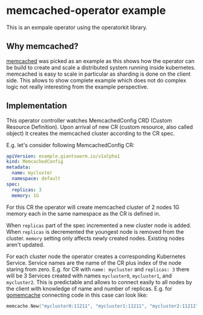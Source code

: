 # memcached-operator example

This is an exmpale operator using the operatorkit library.

## Why memcached?

[memcached][memcached] was picked as an example as this shows how the operator
can be build to create and scale a distributed system running inside
kubernetes. memcached is easy to scale in particular as sharding is done on the
client side. This allows to show complete example which does not do complex
logic not really interesting from the example perspective.

## Implementation

This operator controller watches MemcachedConfig CRD (Custom Resource
Definition). Upon arrival of new CR (custom resource, also called object) it
creates the memcached cluster according to the CR spec.

E.g. let's consider following MemcachedConfig CR:

```yaml
apiVersion: example.giantswarm.io/v1alpha1
kind: MemcachedConfig
metadata:
  name: mycluster
  namespace: default
spec:
  replicas: 3
  memory: 1G
```

For this CR the operator will create memcached cluster of 2 nodes 1G memory
each in the same namespace as the CR is defined in.

When `replicas` part of the spec incremented a new cluster node is added. When
`replicas` is decremented the youngest node is removed from the cluster.
`memory` setting only affects newly created nodes. Existing nodes aren't
updated.

For each cluster node the operator creates a corresponding Kubernetes Service.
Service names are the name of the CR plus index of the node staring from zero.
E.g. for CR with `name: mycluster` and `replicas: 3` there will be 3 Services
created with names `mycluster0`, `mycluster1`, and `mycluster2`. This is
predictable and allows to connect easily to all nodes by the client with
knowledge of name and number of replicas. E.g. for [gomemcache][gomemcache]
connecting code in this case can look like:

```go
memcache.New("mycluster0:11211", "mycluster1:11211", "mycluster2:11212")
```

[gomemcache]: https://github.com/bradfitz/gomemcache
[memcached]: https://memcached.org/
